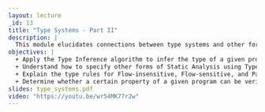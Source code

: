 ```yaml
---
layout: lecture
_id: 13
title: "Type Systems - Part II"
description: |
  This module elucidates connections between type systems and other forms of static analysis. It sets out by showing how to perform Type Inference using constraint solving and thereby alleviate annotation burden on programmers. It then demonstrates how other forms of static analyses can be described using the notation of type systems. You will learn how to describe three broad classes of static analyses -- flow-insensitive, flow-sensitive, and path-sensitive -- using type rules and understand their strengths and tradeoffs.
objectives: |
  + Apply the Type Inference algorithm to infer the type of a given program in the Lambda Calculus language.
  + Understand how to specify other forms of Static Analysis using Type System notation.
  + Explain the type rules for Flow-insensitive, Flow-sensitive, and Path-sensitive analysis.
  + Determine whether a certain property of a given program can be verified using a Flow-insensitive, Flow-sensitive, or Path-sensitive analysis.
slides: type_systems.pdf
video: "https://youtu.be/wr54MK77r2w"
---
```

